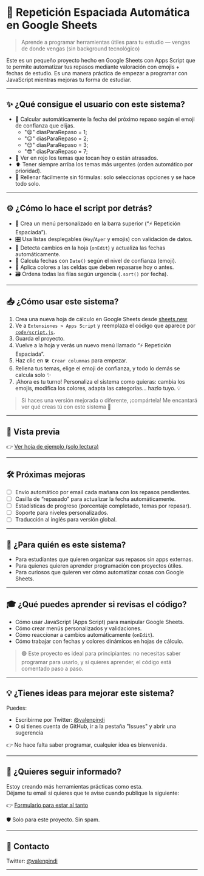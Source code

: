 # 🧠 Repetición Espaciada Automática en Google Sheets

> Aprende a programar herramientas útiles para tu estudio — vengas de donde vengas (sin background tecnológico)

Este es un pequeño proyecto hecho en Google Sheets con Apps Script que te permite automatizar tus repasos mediante valoración con emojis + fechas de estudio. Es una manera práctica de empezar a programar con JavaScript mientras mejoras tu forma de estudiar.

---

## ✨ ¿Qué consigue el usuario con este sistema?

- 📅 Calcular automáticamente la fecha del próximo repaso según el emoji de confianza que elijas.
  - "😫" diasParaRepaso = 1;
  - "😐" diasParaRepaso = 2;
  - "😊" diasParaRepaso = 3;
  - "😎" diasParaRepaso = 7;
- 🔴 Ver en rojo los temas que tocan hoy o están atrasados.
- ⬆️ Tener siempre arriba los temas más urgentes (orden automático por prioridad).
- 🙌 Rellenar fácilmente sin fórmulas: solo seleccionas opciones y se hace todo solo.

---

## ⚙️ ¿Cómo lo hace el script por detrás?

- 🧭 Crea un menú personalizado en la barra superior (“⚡ Repetición Espaciada”).
- 🎛️ Usa listas desplegables (`Hoy`/`Ayer` y emojis) con validación de datos.
- 🔄 Detecta cambios en la hoja (`onEdit`) y actualiza las fechas automáticamente.
- 📌 Calcula fechas con `Date()` según el nivel de confianza (emoji).
- 🎨 Aplica colores a las celdas que deben repasarse hoy o antes.
- 🗃️ Ordena todas las filas según urgencia (`.sort()` por fecha).

---

## 📥 ¿Cómo usar este sistema?

1. Crea una nueva hoja de cálculo en Google Sheets desde [sheets.new](https://sheets.new)
2. Ve a `Extensiones > Apps Script` y reemplaza el código que aparece por [`code/script.js`](code/script.js).
3. Guarda el proyecto.
4. Vuelve a la hoja y verás un nuevo menú llamado “⚡ Repetición Espaciada”.
5. Haz clic en `🛠️ Crear columnas` para empezar.
6. Rellena tus temas, elige el emoji de confianza, y todo lo demás se calcula solo ✨
7. ¡Ahora es tu turno! Personaliza el sistema como quieras: cambia los emojis, modifica los colores, adapta las categorías… hazlo tuyo. 💡

> Si haces una versión mejorada o diferente, ¡compártela! Me encantará ver qué creas tú con este sistema 🙌

---

## 📸 Vista previa

👉 [Ver hoja de ejemplo (solo lectura)](https://docs.google.com/spreadsheets/d/1sH79VouooTM0GJi_s_t2a2zx7bh_BGh3d8jzvJiOIuc/edit?usp=sharing)

---

## 🛠️ Próximas mejoras

- [ ] Envío automático por email cada mañana con los repasos pendientes.
- [ ] Casilla de “repasado” para actualizar la fecha automáticamente.
- [ ] Estadísticas de progreso (porcentaje completado, temas por repasar).
- [ ] Soporte para niveles personalizados.
- [ ] Traducción al inglés para versión global.

---

## 👥 ¿Para quién es este sistema?

- Para estudiantes que quieren organizar sus repasos sin apps externas.
- Para quienes quieren aprender programación con proyectos útiles.
- Para curiosos que quieren ver cómo automatizar cosas con Google Sheets.

---

## 🎓 ¿Qué puedes aprender si revisas el código?

- Cómo usar JavaScript (Apps Script) para manipular Google Sheets.
- Cómo crear menús personalizados y validaciones.
- Cómo reaccionar a cambios automáticamente (`onEdit`).
- Cómo trabajar con fechas y colores dinámicos en hojas de cálculo.

> 🟢 Este proyecto es ideal para principiantes: no necesitas saber programar para usarlo, y si quieres aprender, el código está comentado paso a paso.

---

## 💡 ¿Tienes ideas para mejorar este sistema?

Puedes:

- Escribirme por Twitter: [@valenpindi](https://x.com/valenpindi)
- O si tienes cuenta de GitHub, ir a la pestaña "Issues" y abrir una sugerencia

👉 No hace falta saber programar, cualquier idea es bienvenida.

---

## 📨 ¿Quieres seguir informado?

Estoy creando más herramientas prácticas como esta.  
Déjame tu email si quieres que te avise cuando publique la siguiente:

👉 [Formulario para estar al tanto](https://forms.gle/gM4tuw2Wi7XfmXL19)

🛡️ Solo para este proyecto. Sin spam.

---
## 📩 Contacto

Twitter: [@valenpindi](https://x.com/valenpindi)

---
